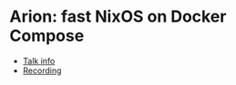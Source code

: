# Arion: fast NixOS on Docker Compose

* [Talk info]()
* [Recording](https://www.youtube.com/watch?v=rQ9p45r-dn0)
